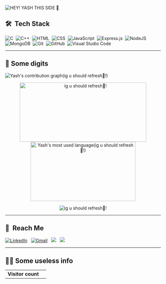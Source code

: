 <img src="https://github.com/conqryash007/conqryash007/blob/main/resource/Animation.gif" alt="HEY! YASH THIS SIDE 👋"/>

## 🛠 &nbsp;Tech Stack

![C](https://img.shields.io/badge/-C-05122A?style=flat&logo=C&logoColor=A8B9CC)&nbsp;
![C++](https://img.shields.io/badge/-C++-05122A?style=flat&logo=C%2B%2B&logoColor=00599C)&nbsp;
![HTML](https://img.shields.io/badge/-HTML-05122A?style=flat&logo=HTML5)&nbsp;
![CSS](https://img.shields.io/badge/-CSS-05122A?style=flat&logo=CSS3&logoColor=1572B6)&nbsp;
![JavaScript](https://img.shields.io/badge/-JavaScript-05122A?style=flat&logo=javascript)&nbsp;
![Express.js](https://img.shields.io/badge/-Express-05122A?style=flat&logo=express&logoColor=%2361DAFB)&nbsp;
![NodeJS](https://img.shields.io/badge/-Node.js-05122A?style=flat&logo=node.js&logoColor=white)&nbsp;
![MongoDB](https://img.shields.io/badge/-MongoDB-05122A?style=flat&logo=MongoDB&logoColor=green)&nbsp;
![Git](https://img.shields.io/badge/-Git-05122A?style=flat&logo=git)&nbsp;
![GitHub](https://img.shields.io/badge/-GitHub-05122A?style=flat&logo=github)&nbsp;
![Visual Studio Code](https://img.shields.io/badge/-Visual%20Studio%20Code-05122A?style=flat&logo=visual-studio-code&logoColor=007ACC)&nbsp;

<hr>

## 🔢 Some digits

<img src="https://activity-graph.herokuapp.com/graph?username=conqryash007&theme=react-dark" alt="Yash's contribution graph(ig u should refresh🧐!)">
<p align="center">
<img height="192px" width="410px" src="https://github-readme-streak-stats.herokuapp.com/?user=conqryash007&theme=tokyonight" alt="ig u should refresh🧐!" />
<img alt="Yash's most used language(ig u should refresh🧐!)" src="https://github-readme-stats.vercel.app/api/top-langs/?username=conqryash007&langs_count=8&count_private=true&layout=compact&theme=tokyonight&hide_border=true" height="192px" width="340px"/></a>
</p>
<p align="center"><img src="https://github-readme-stats.vercel.app/api?username=conqryash007&show_icons=true&theme=radical" alt="ig u should refresh🧐!" /></p>

<hr>

## 🚀 &nbsp;Reach Me

<a href="https://www.linkedin.com/in/guptayash007/"><img alt="LinkedIn" src="https://img.shields.io/badge/linkedin%20-%230077B5.svg?&style=flat&logo=linkedin&logoColor=white"/></a> &nbsp;
<a href="mailto:guptayash200010@gmail.com"><img alt="Gmail" src="https://img.shields.io/badge/Gmail-D14836?style=flat&logo=gmail&logoColor=white" /></a> &nbsp;
<a href="https://www.instagram.com/conqryash007/"><img src="https://img.shields.io/badge/-Instagram-E4405F?style=flat&logo=Instagram&logoColor=white"/></a> &nbsp;
<a href="https://twitter.com/conqryash007"><img src="https://img.shields.io/badge/Twitter-1DA1F2?style=flat&logo=twitter&logoColor=white"/></a> &nbsp;
<hr>

## 👨‍🎤 Some useless info

<table>
  <tr>
    <td><strong>Visitor count</strong></td>
    <td><img src="https://profile-counter.glitch.me/conqryash007/count.svg" alt="" /></td>
  </tr>
</table>
